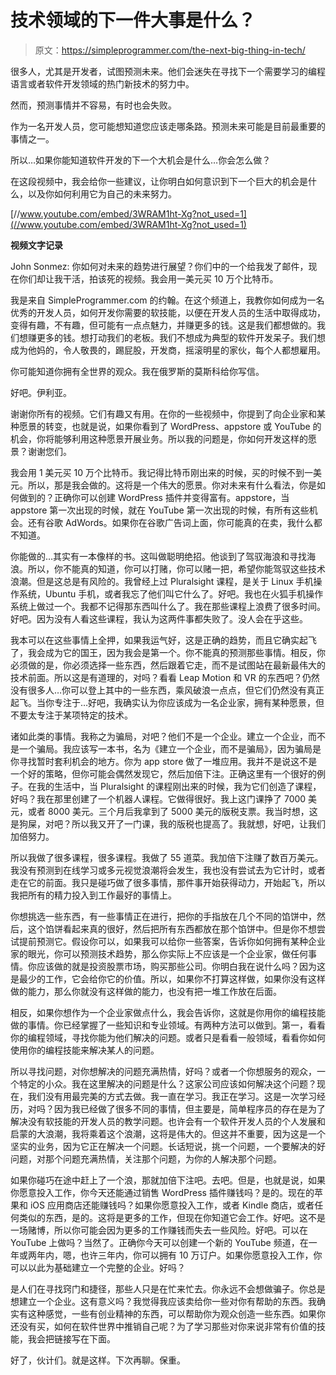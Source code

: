 # 技术领域的下一件大事是什么？

> 原文：<https://simpleprogrammer.com/the-next-big-thing-in-tech/>

很多人，尤其是开发者，试图预测未来。他们会迷失在寻找下一个需要学习的编程语言或者软件开发领域的热门新技术的努力中。

然而，预测事情并不容易，有时也会失败。

作为一名开发人员，您可能想知道您应该走哪条路。预测未来可能是目前最重要的事情之一。

所以…如果你能知道软件开发的下一个大机会是什么…你会怎么做？

在这段视频中，我会给你一些建议，让你明白如何意识到下一个巨大的机会是什么，以及你如何利用它为自己的未来努力。

[//www.youtube.com/embed/3WRAM1ht-Xg?not_used=1](//www.youtube.com/embed/3WRAM1ht-Xg?not_used=1)

**视频文字记录**

John Sonmez: 你如何对未来的趋势进行展望？你们中的一个给我发了邮件，现在你们却让我干活，拍该死的视频。我会用一美元买 10 万个比特币。

我是来自 SimpleProgrammer.com 的约翰。在这个频道上，我教你如何成为一名优秀的开发人员，如何开发你需要的软技能，以便在开发人员的生活中取得成功，变得有趣，不有趣，但可能有一点点魅力，并赚更多的钱。这是我们都想做的。我们想赚更多的钱。想打动我们的老板。我们不想成为典型的软件开发呆子。我们想成为他妈的，令人敬畏的，踢屁股，开发商，摇滚明星的家伙，每个人都想雇用。

你可能知道你拥有全世界的观众。我在俄罗斯的莫斯科给你写信。

好吧。伊利亚。

谢谢你所有的视频。它们有趣又有用。在你的一些视频中，你提到了向企业家和某种愿景的转变，也就是说，如果你看到了 WordPress、appstore 或 YouTube 的机会，你将能够利用这种愿景开展业务。所以我的问题是，你如何开发这样的愿景？谢谢您们。

我会用 1 美元买 10 万个比特币。我记得比特币刚出来的时候，买的时候不到一美元。所以，那是我会做的。这将是一个伟大的愿景。你对未来有什么看法，你是如何做到的？正确你可以创建 WordPress 插件并变得富有。appstore，当 appstore 第一次出现的时候，就在 YouTube 第一次出现的时候，有所有这些机会。还有谷歌 AdWords。如果你在谷歌广告词上面，你可能真的在卖，我什么都不知道。

你能做的…其实有一本像样的书。这叫做聪明绝招。他谈到了驾驭海浪和寻找海浪。所以，你不能真的知道，你可以打赌，你可以赌一把，希望你能驾驭这些技术浪潮。但是这总是有风险的。我曾经上过 Pluralsight 课程，是关于 Linux 手机操作系统，Ubuntu 手机，或者我忘了他们叫它什么了。好吧。我也在火狐手机操作系统上做过一个。我都不记得那东西叫什么了。我在那些课程上浪费了很多时间。好吧。因为没有人看这些课程，我认为这两件事都失败了。没人会在乎这些。

我本可以在这些事情上全押，如果我运气好，这是正确的趋势，而且它确实起飞了，我会成为它的国王，因为我会是第一个。你不能真的预测那些事情。相反，你必须做的是，你必须选择一些东西，然后跟着它走，而不是试图站在最新最伟大的技术前面。所以这是有道理的，对吗？看看 Leap Motion 和 VR 的东西吧？仍然没有很多人…你可以登上其中的一些东西，乘风破浪一点点，但它们仍然没有真正起飞。当你专注于…好吧，我确实认为你应该成为一名企业家，拥有某种愿景，但不要太专注于某项特定的技术。

诸如此类的事情。我称之为骗局，对吧？他们不是一个企业。建立一个企业，而不是一个骗局。我应该写一本书，名为《建立一个企业，而不是骗局》，因为骗局是你寻找暂时套利机会的地方。你为 app store 做了一堆应用。我并不是说这不是一个好的策略，但你可能会偶然发现它，然后加倍下注。正确这里有一个很好的例子。在我的生活中，当 Pluralsight 的课程刚出来的时候，我为它们创造了课程，好吗？我在那里创建了一个机器人课程。它做得很好。我上这门课挣了 7000 美元，或者 8000 美元。三个月后我拿到了 5000 美元的版税支票。我当时想，这是狗屎，对吧？所以我又开了一门课，我的版税也提高了。我就想，好吧，让我们加倍努力。

所以我做了很多课程，很多课程。我做了 55 道菜。我加倍下注赚了数百万美元。我没有预测到在线学习或多元视觉浪潮将会发生，我也没有尝试去为它计时，或者走在它的前面。我只是碰巧做了很多事情，那件事开始获得动力，开始起飞，所以我把所有的精力投入到工作最好的事情上。

你想挑选一些东西，有一些事情正在进行，把你的手指放在几个不同的馅饼中，然后，这个馅饼看起来真的很好，然后把所有东西都放在那个馅饼中。但是你不想尝试提前预测它。假设你可以，如果我可以给你一些答案，告诉你如何拥有某种企业家的眼光，你可以预测技术趋势，那么你实际上不应该是一个企业家，做任何事情。你应该做的就是投资股票市场，购买那些公司。你明白我在说什么吗？因为这是最少的工作，它会给你它的价值。所以，如果你不打算这样做，如果你没有这样做的能力，那么你就没有这样做的能力，也没有把一堆工作放在后面。

相反，如果你想作为一个企业家做点什么，我会告诉你，这就是你用你的编程技能做的事情。你已经掌握了一些知识和专业领域。有两种方法可以做到。第一，看看你的编程领域，寻找你能为他们解决的问题。或者只是看看一般领域，看看你如何使用你的编程技能来解决某人的问题。

所以寻找问题，对你想解决的问题充满热情，好吗？或者一个你想服务的观众，一个特定的小众。我在这里解决的问题是什么？这家公司应该如何解决这个问题？现在，我们没有用最完美的方式去做。我一直在学习。我正在学习。这是一次学习经历，对吗？因为我已经做了很多不同的事情，但主要是，简单程序员的存在是为了解决没有软技能的开发人员的教学问题。也许会有一个软件开发人员的个人发展和启蒙的大浪潮，我将乘着这个浪潮，这将是伟大的。但这并不重要，因为这是一个坚实的业务，因为它正在解决一个问题。长话短说，挑一个问题，一个要解决的好问题，对那个问题充满热情，关注那个问题，为你的人解决那个问题。

如果你碰巧在途中赶上了一个浪，那就加倍下注吧。去吧。但是，也就是说，如果你愿意投入工作，你今天还能通过销售 WordPress 插件赚钱吗？是的。现在的苹果和 iOS 应用商店还能赚钱吗？如果你愿意投入工作，或者 Kindle 商店，或者任何类似的东西，是的。这将是更多的工作，但现在你知道它会工作。好吧。这不是一场赌博，所以你可能会因为更多的工作赚钱而失去一些风险。好吧。可以在 YouTube 上做吗？当然了。正确你今天可以创建一个新的 YouTube 频道，在一年或两年内，嗯，也许三年内，你可以拥有 10 万订户。如果你愿意投入工作，你可以以此为基础建立一个完整的企业。好吗？

是人们在寻找窍门和捷径，那些人只是在忙来忙去。你永远不会想做骗子。你总是想建立一个企业。这有意义吗？我觉得我应该卖给你一些对你有帮助的东西。我确实有这种感觉，一些有创业精神的东西，可以帮助你为观众创造一些东西。如果你还没有买，如何在软件世界中推销自己呢？为了学习那些对你来说非常有价值的技能，我会把链接写在下面。

好了，伙计们。就是这样。下次再聊。保重。